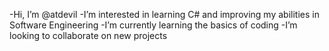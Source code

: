 -Hi, I’m @atdevil
-I’m interested in learning C# and improving my abilities in Software Engineering
-I’m currently learning the basics of coding
-I’m looking to collaborate on new projects

<!---
atdevil/atdevil is a ✨ special ✨ repository because its `README.md` (this file) appears on your GitHub profile.
You can click the Preview link to take a look at your changes.
--->
